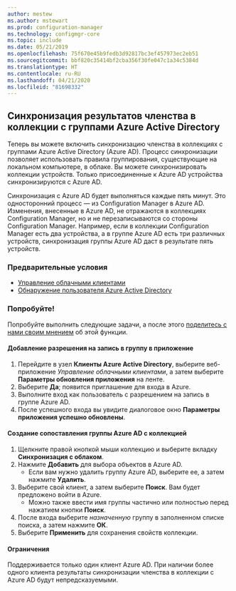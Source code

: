 ```yaml
---
author: mestew
ms.author: mstewart
ms.prod: configuration-manager
ms.technology: configmgr-core
ms.topic: include
ms.date: 05/21/2019
ms.openlocfilehash: 75f670e45b9fedb3d92817bc3ef457973ec2eb51
ms.sourcegitcommit: bbf820c35414bf2cba356f30fe047c1a34c5384d
ms.translationtype: HT
ms.contentlocale: ru-RU
ms.lasthandoff: 04/21/2020
ms.locfileid: "81698332"
---
```

## <a name="synchronize-collection-membership-results-to-azure-active-directory-groups"></a><a name="bkmk_aadcollsync"></a> Синхронизация результатов членства в коллекции с группами Azure Active Directory

<!--3607475-->
Теперь вы можете включить синхронизацию членства в коллекциях с группами Azure Active Directory (Azure AD). Процесс синхронизации позволяет использовать правила группирования, существующие на локальном компьютере, в облаке. Вы можете синхронизировать коллекции устройств. Только присоединенные к Azure AD устройства синхронизируются с Azure AD. 

Синхронизация с Azure AD будет выполняться каждые пять минут. Это односторонний процесс — из Configuration Manager в Azure AD. Изменения, внесенные в Azure AD, не отражаются в коллекциях Configuration Manager, но и не перезаписываются со стороны Configuration Manager. Например, если в коллекции Configuration Manager есть два устройства, а в группе Azure AD есть три различных устройств, синхронизация группы Azure AD даст в результате пять устройств.

### <a name="prerequisites"></a>Предварительные условия

- [Управление облачными клиентами](../../../../servers/deploy/configure/azure-services-wizard.md)
- [Обнаружение пользователя Azure Active Directory](../../../../servers/deploy/configure/about-discovery-methods.md#azureaddisc)

### <a name="try-it-out"></a>Попробуйте!

Попробуйте выполнить следующие задачи, а после этого [поделитесь с нами своим мнением](../../../../understand/find-help.md#product-feedback) об этой функции.

#### <a name="add-group-write-permission-to-the-app"></a>Добавление разрешения на запись в группу в приложение

1. Перейдите в узел **Клиенты Azure Active Directory**, выберите веб-приложение *Управление облачными клиентами*, а затем выберите **Параметры обновления приложения** на ленте.
1. Выберите **Да**; появится приглашение для входа в Azure.
1. Выполните вход как пользователь с разрешением на запись в группе Azure AD.
1. После успешного входа вы увидите диалоговое окно **Параметры приложения успешно обновлены**.

#### <a name="create-collection-azure-ad-group-mapping"></a>Создание сопоставления группы Azure AD с коллекцией

1. Щелкните правой кнопкой мыши коллекцию и выберите вкладку **Синхронизация с облаком**.
1. Нажмите **Добавить** для выбора объектов в Azure AD.
    - Если вам нужно удалить группу Azure AD, выберите ее, а затем нажмите **Удалить**.
1. Выберите свой клиент, а затем выберите **Поиск**. Вам будет предложено войти в Azure.
    - Можно также ввести имя группы частично или полностью перед нажатием кнопки **Поиск**.
1. После входа выберите *назначенную* группу в заполненном списке поиска, а затем нажмите **ОК**.
1. Выберите **Применить** для сохранения свойств коллекции.

#### <a name="limitations"></a>Ограничения

Поддерживается только один клиент Azure AD. При наличии более одного клиента результаты синхронизации членства в коллекции с Azure AD будут непредсказуемыми.
